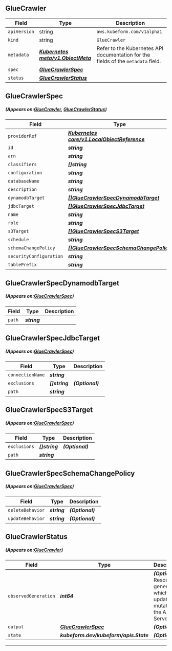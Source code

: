 ## GlueCrawler
| Field | Type | Description |
| ------ | ----- | ----------- |
| `apiVersion` | string | `aws.kubeform.com/v1alpha1` |
|    `kind` | string | `GlueCrawler` |
| `metadata` | ***[Kubernetes meta/v1.ObjectMeta](https://kubernetes.io/docs/reference/generated/kubernetes-api/v1.13/#objectmeta-v1-meta)***|Refer to the Kubernetes API documentation for the fields of the `metadata` field.|
| `spec` | ***[GlueCrawlerSpec](#GlueCrawlerSpec)***||
| `status` | ***[GlueCrawlerStatus](#GlueCrawlerStatus)***||
## GlueCrawlerSpec
##### (Appears on:[GlueCrawler](#GlueCrawler), [GlueCrawlerStatus](#GlueCrawlerStatus))
| Field | Type | Description |
| ------ | ----- | ----------- |
| `providerRef` | ***[Kubernetes core/v1.LocalObjectReference](https://kubernetes.io/docs/reference/generated/kubernetes-api/v1.13/#localobjectreference-v1-core)***||
| `id` | ***string***||
| `arn` | ***string***| ***(Optional)*** |
| `classifiers` | ***[]string***| ***(Optional)*** |
| `configuration` | ***string***| ***(Optional)*** |
| `databaseName` | ***string***||
| `description` | ***string***| ***(Optional)*** |
| `dynamodbTarget` | ***[[]GlueCrawlerSpecDynamodbTarget](#GlueCrawlerSpecDynamodbTarget)***| ***(Optional)*** |
| `jdbcTarget` | ***[[]GlueCrawlerSpecJdbcTarget](#GlueCrawlerSpecJdbcTarget)***| ***(Optional)*** |
| `name` | ***string***||
| `role` | ***string***||
| `s3Target` | ***[[]GlueCrawlerSpecS3Target](#GlueCrawlerSpecS3Target)***| ***(Optional)*** |
| `schedule` | ***string***| ***(Optional)*** |
| `schemaChangePolicy` | ***[[]GlueCrawlerSpecSchemaChangePolicy](#GlueCrawlerSpecSchemaChangePolicy)***| ***(Optional)*** |
| `securityConfiguration` | ***string***| ***(Optional)*** |
| `tablePrefix` | ***string***| ***(Optional)*** |
## GlueCrawlerSpecDynamodbTarget
##### (Appears on:[GlueCrawlerSpec](#GlueCrawlerSpec))
| Field | Type | Description |
| ------ | ----- | ----------- |
| `path` | ***string***||
## GlueCrawlerSpecJdbcTarget
##### (Appears on:[GlueCrawlerSpec](#GlueCrawlerSpec))
| Field | Type | Description |
| ------ | ----- | ----------- |
| `connectionName` | ***string***||
| `exclusions` | ***[]string***| ***(Optional)*** |
| `path` | ***string***||
## GlueCrawlerSpecS3Target
##### (Appears on:[GlueCrawlerSpec](#GlueCrawlerSpec))
| Field | Type | Description |
| ------ | ----- | ----------- |
| `exclusions` | ***[]string***| ***(Optional)*** |
| `path` | ***string***||
## GlueCrawlerSpecSchemaChangePolicy
##### (Appears on:[GlueCrawlerSpec](#GlueCrawlerSpec))
| Field | Type | Description |
| ------ | ----- | ----------- |
| `deleteBehavior` | ***string***| ***(Optional)*** |
| `updateBehavior` | ***string***| ***(Optional)*** |
## GlueCrawlerStatus
##### (Appears on:[GlueCrawler](#GlueCrawler))
| Field | Type | Description |
| ------ | ----- | ----------- |
| `observedGeneration` | ***int64***| ***(Optional)*** Resource generation, which is updated on mutation by the API Server.|
| `output` | ***[GlueCrawlerSpec](#GlueCrawlerSpec)***| ***(Optional)*** |
| `state` | ***kubeform.dev/kubeform/apis.State***| ***(Optional)*** |
---
